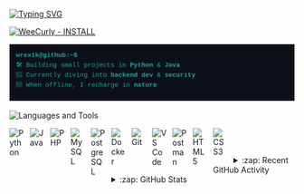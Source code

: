 <!--Typing Title-->
[![Typing SVG](https://readme-typing-svg.demolab.com?font=Courier+New&size=60&duration=3000&pause=1000&color=24ABA2&center=false&vCenter=true&repeat=false&width=2550&height=200&lines=+%E2%9C%A8+Hey+there!+%F0%9F%91%8B+I+am+wrex1k+%E2%9C%A8+glad+you+stopped+on+my+profile+%F0%9F%9A%80)](https://git.io/typing-svg)

<!--Cool Buttons-->
[![WeeCurly - INSTALL](https://img.shields.io/badge/WeeCurly%20Theme-INSTALL-20302F?style=for-the-badge&labelColor=000000&logoColor=ffffff)](https://marketplace.visualstudio.com/items?itemName=wrex1k.weecurly-theme)

<!--Descriptio  n-->
![Terminal-style GitHub bio](description.svg)

<!--Languages and Tools-->
![Languages and Tools](https://img.shields.io/badge/Languages%20and%20Tools-20302F?style=for-the-badge)

[<img align="left" alt="Python" width="26px" src="https://cdn.jsdelivr.net/gh/devicons/devicon/icons/python/python-original.svg" style="padding-right:10px;" />](https://www.python.org/)
[<img align="left" alt="Java" width="26px" src="https://cdn.jsdelivr.net/gh/devicons/devicon/icons/java/java-original.svg" style="padding-right:10px;" />](https://www.oracle.com/java/)
[<img align="left" alt="PHP" width="26px" src="https://cdn.jsdelivr.net/gh/devicons/devicon/icons/php/php-original.svg" style="padding-right:10px;" />](https://www.php.net/)
[<img align="left" alt="MySQL" width="26px" src="https://cdn.jsdelivr.net/gh/devicons/devicon/icons/mysql/mysql-original.svg" style="padding-right:10px;" />](https://www.mysql.com/)
[<img align="left" alt="PostgreSQL" width="26px" src="https://cdn.jsdelivr.net/gh/devicons/devicon/icons/postgresql/postgresql-original.svg" style="padding-right:10px;" />](https://www.postgresql.org/)
[<img align="left" alt="Docker" width="26px" src="https://cdn.jsdelivr.net/gh/devicons/devicon/icons/docker/docker-original.svg" style="padding-right:10px;" />](https://www.docker.com/)
[<img align="left" alt="Git" width="26px" src="https://cdn.jsdelivr.net/gh/devicons/devicon/icons/git/git-original.svg" style="padding-right:10px;" />](https://git-scm.com/)
[<img align="left" alt="VS Code" width="26px" src="https://cdn.jsdelivr.net/gh/devicons/devicon/icons/vscode/vscode-original.svg" style="padding-right:10px;" />](https://code.visualstudio.com/)
[<img align="left" alt="Postman" width="26px" src="https://cdn.jsdelivr.net/gh/devicons/devicon/icons/postman/postman-original.svg" style="padding-right:10px;" />](https://www.postman.com/)
[<img align="left" alt="HTML5" width="26px" src="https://cdn.jsdelivr.net/gh/devicons/devicon/icons/html5/html5-original.svg" style="padding-right:10px;" />](https://developer.mozilla.org/en-US/docs/Glossary/HTML5)
[<img align="left" alt="CSS3" width="26px" src="https://cdn.jsdelivr.net/gh/devicons/devicon/icons/css3/css3-original.svg" style="padding-right:10px;" />](https://developer.mozilla.org/en-US/docs/Web/CSS)
</br></br>

<details>
  <summary>:zap: Recent GitHub Activity</summary>
  </br>
  
<!--START_SECTION:activity-->
<!--END_SECTION:activity-->

</details>

<details>
  <summary>:zap: GitHub Stats</summary>
  </br>
  <img align="left" alt="wrex1k's GitHub Stats" src="https://github-readme-stats.vercel.app/api?username=wrex1k&show_icons=true&hide_border=false&title_color=24ABA2&icon_color=FFE430&bg_color=09131B&text_color=ffffff&border_color=0c1a25" />
</details>

